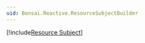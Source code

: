 ```yaml
---
uid: Bonsai.Reactive.ResourceSubjectBuilder
---
```


[!include[Resource Subject](~/articles/subject-resource.md)]